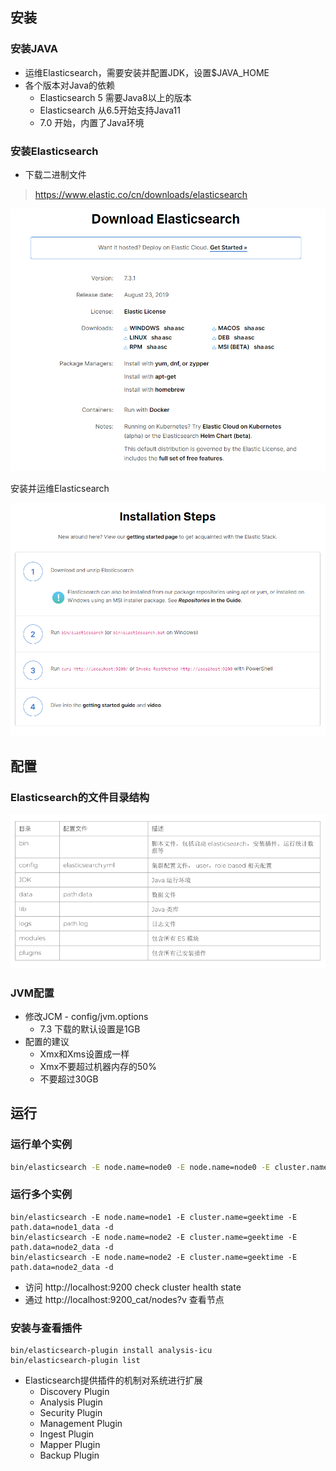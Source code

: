 ## 安装

### 安装JAVA

* 运维Elasticsearch，需要安装并配置JDK，设置$JAVA_HOME
* 各个版本对Java的依赖
  * Elasticsearch 5 需要Java8以上的版本
  * Elasticsearch 从6.5开始支持Java11
  * 7.0 开始，内置了Java环境

### 安装Elasticsearch

* 下载二进制文件

> https://www.elastic.co/cn/downloads/elasticsearch

![](images/1567741507169.png)

安装并运维Elasticsearch

![](images/1567741543204.png)

## 配置

### Elasticsearch的文件目录结构

![](images/1567741696333.png)

### JVM配置

* 修改JCM - config/jvm.options
  * 7.3 下载的默认设置是1GB
* 配置的建议
  * Xmx和Xms设置成一样
  * Xmx不要超过机器内存的50%
  * 不要超过30GB

## 运行

### 运行单个实例

```bash
bin/elasticsearch -E node.name=node0 -E node.name=node0 -E cluster.name=geektime -E path.data=node0_data
```

### 运行多个实例

```shell
bin/elasticsearch -E node.name=node1 -E cluster.name=geektime -E path.data=node1_data -d
bin/elasticsearch -E node.name=node2 -E cluster.name=geektime -E path.data=node2_data -d
bin/elasticsearch -E node.name=node2 -E cluster.name=geektime -E path.data=node2_data -d
```

* 访问 http://localhost:9200 check cluster health state
* 通过 http://localhost:9200_cat/nodes?v 查看节点

### 安装与查看插件

```shell
bin/elasticsearch-plugin install analysis-icu
bin/elasticsearch-plugin list
```

* Elasticsearch提供插件的机制对系统进行扩展
  * Discovery Plugin
  * Analysis Plugin
  * Security Plugin
  * Management Plugin
  * Ingest Plugin
  * Mapper Plugin
  * Backup Plugin
